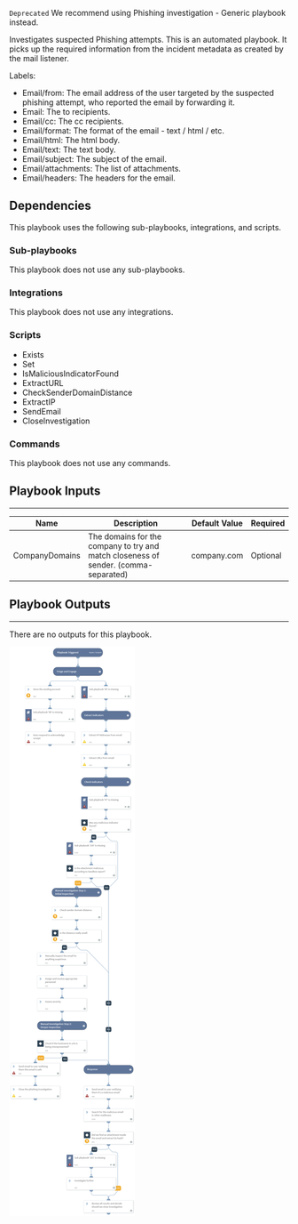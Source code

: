 `Deprecated` We recommend using Phishing investigation - Generic playbook instead.

Investigates suspected Phishing attempts. This is an automated playbook.
It picks up the required information from the incident metadata as created by the mail listener.

Labels:
- Email/from: The email address of the user targeted by the suspected phishing attempt, who reported the email by forwarding it.
- Email: The to recipients.
- Email/cc: The cc recipients.
- Email/format: The format of the email - text / html / etc.
- Email/html: The html body.
- Email/text: The text body.
- Email/subject: The subject of the email.
- Email/attachments: The list of attachments.
- Email/headers: The headers for the email.

## Dependencies
This playbook uses the following sub-playbooks, integrations, and scripts.

### Sub-playbooks
This playbook does not use any sub-playbooks.

### Integrations
This playbook does not use any integrations.

### Scripts
* Exists
* Set
* IsMaliciousIndicatorFound
* ExtractURL
* CheckSenderDomainDistance
* ExtractIP
* SendEmail
* CloseInvestigation

### Commands
This playbook does not use any commands.

## Playbook Inputs
---

| **Name** | **Description** | **Default Value** | **Required** |
| --- | --- | --- | --- | 
| CompanyDomains | The domains for the company to try and match closeness of sender. (comma-separated) | company.com | Optional |

## Playbook Outputs
---
There are no outputs for this playbook. 

![PhishingAutomated](https://github.com/ElazarK/content-docs/blob/master/images/playbooks/PhishingAutomated.png)
